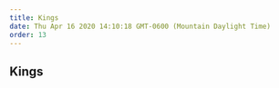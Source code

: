 ```yaml
---
title: Kings
date: Thu Apr 16 2020 14:10:18 GMT-0600 (Mountain Daylight Time)
order: 13
---
```


## Kings